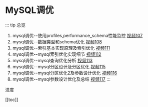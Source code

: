 # MySQL调优

::: tip 总览
1. mysql调优--使用profiles,performance_schema性能监控 [视频107](https://ke.qq.com/webcourse/index.html#cid=398381&term_id=100475149&taid=4067256720299053&type=1024&vid=5285890796450429140)
2. mysql调优--数据类型和schema优化 [视频108](https://ke.qq.com/webcourse/index.html#cid=398381&term_id=100475149&taid=4067261015266349&type=1024&vid=5285890796510158724)
3. mysql调优--索引基本实现原理及索引优化 [视频111](#)
4. mysql调优--mysql索引优化实现细节 [视频112](#)
5. mysql调优--mysql查询优化分析 [视频113](#)
6. mysql调优--mysql分区设计及分区优化 [视频115](#)
7. mysql调优--mysql分区优化2及参数设计优化 [视频116](#)
8. mysql调优--mysql参数设计优化及总结 [视频117](#)
:::

<p class="tip">进度</p>

[[toc]]